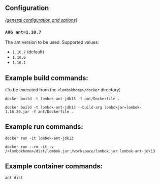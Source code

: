 ## Configuration

[_(general configuration and options)_](../readme.md)

### `ARG ant=1.10.7`

The ant version to be used. Supported values:

- `1.10.7` (default)
- `1.10.6`
- `1.10.1`

## Example build commands:

(To be executed from the `<lombokhome>/docker` directory)

```
docker build -t lombok-ant-jdk13 -f ant/Dockerfile .

docker build -t lombok-ant-jdk13 --build-arg lombokjar=lombok-1.16.20.jar -f ant/Dockerfile .
```

## Example run commands:

```
docker run -it lombok-ant-jdk13

docker run --rm -it -v /<lombokhome>/dist/lombok.jar:/workspace/lombok.jar lombok-ant-jdk13
```

## Example container commands:

```
ant dist
```
